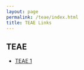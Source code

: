 ```yaml
---
layout: page
permalink: /teae/index.html
title: TEAE Links
---
```


## TEAE

- [TEAE 1](https://github.kinnuch.io/file/TEAE1.pdf)
